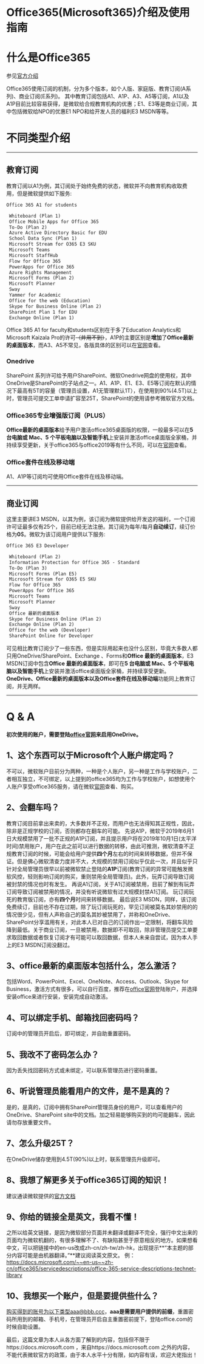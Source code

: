 # Office365(Microsoft365)介绍及使用指南

# 什么是Office365
参见[官方介绍](https://www.office.com/)

Office365使用订阅的机制，分为多个版本，如个人版、家庭版、教育订阅(A系列)、商业订阅(E系列)。
其中教育订阅包括A1、A1P、A3、A5等订阅，A1以及A1P目前比较容易获得，是微软给合规教育机构的优惠；E1、E3等是商业订阅，其中包括微软给NPO的优惠E1 NPO和给开发人员的福利E3 MSDN等等。

# 不同类型介绍
***
## 教育订阅
教育订阅以A1为例，其订阅处于始终免费的状态，微软并不向教育机构收取费用，但是微软提供如下服务:

```markdown
Office 365 A1 for students

 Whiteboard (Plan 1)
 Office Mobile Apps for Office 365
 To-Do (Plan 2)
 Azure Active Directory Basic for EDU
 School Data Sync (Plan 1)
 Microsoft Stream for O365 E3 SKU
 Microsoft Teams
 Microsoft StaffHub
 Flow for Office 365
 PowerApps for Office 365
 Azure Rights Management
 Microsoft Forms (Plan 2)
 Microsoft Planner
 Sway
 Yammer for Academic
 Office for the web (Education)
 Skype for Business Online (Plan 2)
 SharePoint Plan 1 for EDU
 Exchange Online (Plan 1)
```
Office 365 A1 for faculty和students区别在于多了Education Analytics和Microsoft Kaizala Pro的许可~~（并用不到）~~，A1P的主要区别是**增加**了**Office最新的桌面版本**，而A3、A5不常见，各版具体的区别可以在[官网](https://www.microsoft.com/en-us/microsoft-365/academic/compare-office-365-education-plans)查看。
### Onedrive
SharePoint 系列许可给予用户SharePoint、微软Onedrive网盘的使用权，其中OneDrive是SharePoint的子站点之一。A1、A1P、E1、E3、E5等订阅在默认的情况下最高有5T的容量（管理员设置，A1无管理默认1T），在使用到90%(4.5T)以上时，管理员可提交工单申请扩容至25T，SharePoint的使用请参考微软官方文档。
### Office365专业增强版订阅（PLUS）
**Office最新的桌面版本**给予用户激活office365桌面版的权限，一般最多可以在**5 台电脑或 Mac、5 个平板电脑以及智能手机**上安装并激活office桌面版全家桶，并持续享受更新，关于office365与office2019等有什么不同，可以在[官网](https://support.office.com/en-us/article/what-s-the-difference-between-office-365-and-office-2019-ed447ebf-6060-46f9-9e90-a239bd27eb96?ui=en-US&rs=en-US&ad=US)查看。
### Office套件在线及移动端
A1、A1P等订阅均可使用Office套件在线及移动端。
***
## 商业订阅
这里主要讲E3 MSDN，以其为例，该订阅为微软提供给开发这的福利，一个订阅许可证最多仅有25个，目前已经无法注册。其订阅为每年/每月**自动续订**，续订价格为**0**$。微软为该订阅用户提供以下服务:
```markdown
Office 365 E3 Developer

 Whiteboard (Plan 2)
 Information Protection for Office 365 - Standard
 To-Do (Plan 3)
 Microsoft Forms (Plan E5)
 Microsoft Stream for O365 E5 SKU
 Flow for Office 365
 PowerApps for Office 365
 Microsoft Teams
 Microsoft Planner
 Sway
 Office 最新的桌面版本
 Skype for Business Online (Plan 2)
 Exchange Online (Plan 2)
 Office for the web (Developer)
 SharePoint Online for Developer
```
可见相比教育订阅少了一些东西，但是实际用起来也没什么区别，毕竟大多数人都只用OneDrive/SharePoint、Exchange
、Forms和**Office 最新的桌面版本**，E3 MSDN订阅中包含**Office 最新的桌面版本**，即可在**5 台电脑或 Mac、5 个平板电脑以及智能手机**上安装并激活office桌面版全家桶，并持续享受更新。
**OneDrive、Office最新的桌面版本以及Office套件在线及移动端**功能同上教育订阅，并无两样。
***
# Q & A

**初次使用的账户，需要登陆[office官网](office.com)来启用OneDrive。**

## 1、这个东西可以于Microsoft个人账户绑定吗？
不可以，微软账户目前分为两种，一种是个人账户，另一种是工作与学校账户，二者相互独立，不可绑定，以上提到的office365均为工作与学校账户，如想使用个人账户享受office365服务，请在微软[官网](https://www.microsoft.com/en-/microsoft-365/compare-all-microsoft-365-products)查看、购买。
## 2、会翻车吗？
教育订阅目前拿出来卖的，大多数并不正规，而用户也无法得知其正规性，因此，除非是正规学校的订阅，否则都存在翻车的可能。
先说A1P，微软于2019年6月1日大规模禁用了一批不正规的A1P订阅，并且提示用户将在2019年10月1日(太平洋时间)禁用账户，用户在此之前可以进行数据的转移，由此可推测，微软清查不正规教育订阅的时候，可能会给用户提供**四个月**左右的时间来转移数据，但并不保证。但是佛心微软清查力度并不大，大规模的禁用订阅似乎仅此一次，并且似乎只针对全局管理员很早以前被微软禁止登陆的**A1P**订阅(教育订阅的异常可能触发微软风控，轻则影响订阅的购买，重则禁用全局管理员)。此外，玩弄订阅导致订阅被封禁的情况也时有发生。
再说A1订阅，关于A1订阅被禁用，目前了解到有玩弄订阅导致订阅被禁用的情况，并没有听说微软有过大规模封禁A1订阅。
玩订阅玩死的教育版订阅，亦有**四个月**时间来转移数据。
最后说E3 MSDN，同样，该订阅免费续订，目前也不存在过期，除了玩订阅玩死的，罕见订阅被莫名其妙禁用的的情况很少见，但有人声称自己的莫名其妙被禁用了，并称和OneDrive、SharePoint分享滥用有关，对此本人已对自己的订阅作出一定限制，将翻车风险降到最低。关于商业订阅，一旦被禁用，数据即不可取回，除非管理员提交工单要求取回数据或者恢复订阅才有可能可以取回数据，但本人未亲自尝试，因为本人手上的E3 MSDN订阅没翻过。
## 3、office最新的桌面版本包括什么，怎么激活？
包括Word、PowerPoint、Excel、OneNote、Access、Outlook、Skype for Business，激活方式有很多，可以自行百度，推荐在[office官网](office.com)登陆账户，并选择安装office来进行安装，安装完成自动激活。
## 4、可以绑定手机、邮箱找回密码吗？
订阅中的管理员开启后，即可绑定，并自助重置密码。
## 5、我改不了密码怎么办？
因为丢失找回密码方式或未绑定，可以联系管理员进行密码重置。
## 6、听说管理员能看用户的文件，是不是真的？
是的，是真的，订阅中拥有SharePoint管理员身份的用户，可以查看用户的OneDrive、SharePoint site中的文档。加之轻易能够购买到的均可能翻车，因此请勿存放重要文件。
## 7、怎么升级25T？
在OneDrive储存使用到4.5T(90%)以上时，联系管理员升级即可。
## 8、我想了解更多关于office365订阅的知识！
建议通读微软提供的[官方文档](https://docs.microsoft.com/en-us/office365/servicedescriptions)
## 9、你给的链接全是英文，我看不懂！
之所以给英文链接，是因为微软部分页面并未翻译或翻译不完全，强行中文出来的页面均为微软机翻的，有很多理解不了、有缺陷甚至于原意相反的地方。如果想看中文，可以把链接中的en-us改成zh-cn/zh-tw/zh-hk，出现提示**“本主题的部分内容可能是由机器翻译。”**建议阅读英文原文。
例：https://docs.microsoft.com/~~en-us~~zh-cn/office365/servicedescriptions/office-365-service-descriptions-technet-library
## 10、我想买一个账户，但是要提供些什么？
购买得到的账号为以下类型aaa@bbb.ccc，**aaa是需要用户提供的前缀**，重置密码所用到的邮箱、手机号，在管理员开启自主重置密前提下，登陆office.com的时候自助设置。

最后，这篇文章为本人从各方面了解到的内容，包括但不限于https://docs.microsoft.com ，来自https://docs.microsoft.com 之外的内容，不能代表微软官方的政策，由于本人水平十分有限，如内容有误，欢迎大佬指出！

